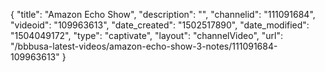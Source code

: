 {
    "title": "Amazon Echo Show",
    "description": "",
    "channelid": "111091684",
    "videoid": "109963613",
    "date_created": "1502517890",
    "date_modified": "1504049172",
    "type": "captivate",
    "layout": "channelVideo",
    "url": "\/bbbusa-latest-videos\/amazon-echo-show-3-notes\/111091684-109963613"
}